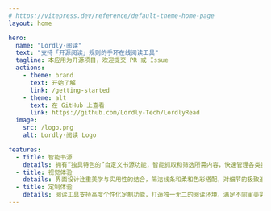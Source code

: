 ```yaml
---
# https://vitepress.dev/reference/default-theme-home-page
layout: home

hero:
  name: "Lordly·阅读"
  text: "支持「开源阅读」规则的手环在线阅读工具"
  tagline: 本应用为开源项目，欢迎提交 PR 或 Issue
  actions:
    - theme: brand
      text: 开始了解
      link: /getting-started
    - theme: alt
      text: 在 GitHub 上查看
      link: https://github.com/Lordly-Tech/LordlyRead
  image:
    src: /logo.png
    alt: Lordly·阅读 Logo

features:
  - title: 智能书源
    details: 拥有“独具特色的”自定义书源功能，智能抓取和筛选所需内容，快速管理各类资源，轻松打造专属您的个性化阅读库。
  - title: 视觉体验
    details: 界面设计注重美学与实用性的结合，简洁线条和柔和色彩搭配，对细节的极致追求，让您感受科技与艺术的完美融合。
  - title: 定制体验
    details: 阅读工具支持高度个性化定制功能，打造独一无二的阅读环境，满足不同审美需求，让每次阅读成为一种独特的享受。
---
```


